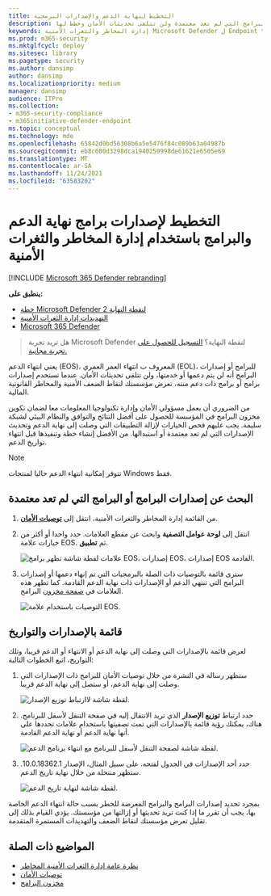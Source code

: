 ```yaml
---
title: التخطيط لنهاية الدعم والإصدارات البرمجية
description: اكتشف إصدارات البرامج والبرامج التي لم تعد معتمدة ولن تتلقى تحديثات الأمان وخطط لها.
keywords: إدارة المخاطر والثغرات الأمنية Microsoft Defender ل Endpoint tvm وتوصية الأمان عبر الإنترنت وتوصية الأمان القابلة للتنفيذ
ms.prod: m365-security
ms.mktglfcycl: deploy
ms.sitesec: library
ms.pagetype: security
ms.author: dansimp
author: dansimp
ms.localizationpriority: medium
manager: dansimp
audience: ITPro
ms.collection:
- m365-security-compliance
- m365initiative-defender-endpoint
ms.topic: conceptual
ms.technology: mde
ms.openlocfilehash: 65842d0bd56308b6a5e5476f84c089b63a04987b
ms.sourcegitcommit: eb8c600d3298dca1940259998de61621e6505e69
ms.translationtype: MT
ms.contentlocale: ar-SA
ms.lasthandoff: 11/24/2021
ms.locfileid: "63583202"
---
```

# <a name="plan-for-end-of-support-software-and-software-versions-with-threat-and-vulnerability-management"></a>التخطيط لإصدارات برامج نهاية الدعم والبرامج باستخدام إدارة المخاطر والثغرات الأمنية

[!INCLUDE [Microsoft 365 Defender rebranding](../../includes/microsoft-defender.md)]

**ينطبق على:**

- [خطة Microsoft Defender لنقطة النهاية 2](https://go.microsoft.com/fwlink/?linkid=2154037)
- [التهديدات إدارة الثغرات الأمنية](next-gen-threat-and-vuln-mgt.md)
- [Microsoft 365 Defender](https://go.microsoft.com/fwlink/?linkid=2118804)

> هل تريد تجربة Microsoft Defender لنقطة النهاية؟ [التسجيل للحصول على تجربة مجانية.](https://signup.microsoft.com/create-account/signup?products=7f379fee-c4f9-4278-b0a1-e4c8c2fcdf7e&ru=https://aka.ms/MDEp2OpenTrial?ocid=docs-wdatp-portaloverview-abovefoldlink)

يعني انتهاء الدعم (EOS)، المعروف ب انتهاء العمر العمري (EOL)، للبرامج أو إصدارات البرامج أنه لن يتم دعمها أو خدمتها، ولن تتلقى تحديثات الأمان. عندما تستخدم إصدارات برامج أو برامج ذات دعم منته، تعرض مؤسستك لنقاط الضعف الأمنية والمخاطر القانونية المالية.

من الضروري أن يعمل مسؤولي الأمان وإدارة تكنولوجيا المعلومات معا لضمان تكوين مخزون البرامج في المؤسسة للحصول على أفضل النتائج والتوافق والنظام البيئي لشبكة سليمة. يجب عليهم فحص الخيارات لإزالة التطبيقات التي وصلت إلى نهاية الدعم وتحديث الإصدارات التي لم تعد معتمدة أو استبدالها. من الأفضل إنشاء خطة وتنفيذها قبل انتهاء تواريخ الدعم.

> [!NOTE]
> تتوفر إمكانية انتهاء الدعم حاليا لمنتجات Windows فقط.

## <a name="find-software-or-software-versions-that-are-no-longer-supported"></a>البحث عن إصدارات البرامج أو البرامج التي لم تعد معتمدة

1. من القائمة إدارة المخاطر والثغرات الأمنية، انتقل إلى [**توصيات الأمان**](tvm-security-recommendation.md).
2. انتقل إلى **لوحة عوامل التصفية** وابحث عن مقطع العلامات. حدد واحدا أو أكثر من خيارات علامة EOS. ثم **تطبيق**.

    ![علامات لقطة شاشة تظهر برامج EOS، إصدارات EOS، إصدارات EOS القادمة.](images/tvm-eos-tag.png)

3. سترى قائمة بالتوصيات ذات الصلة بالبرمجيات التي تم إنهاء دعمها أو إصدارات البرامج التي تنتهي الدعم أو الإصدارات ذات نهاية الدعم القادمة. كما تظهر هذه العلامات في [صفحة مخزون](tvm-software-inventory.md) البرامج.

    ![التوصيات باستخدام علامة EOS.](images/tvm-eos-tags-column.png)

## <a name="list-of-versions-and-dates"></a>قائمة بالإصدارات والتواريخ

لعرض قائمة بالإصدارات التي وصلت إلى نهاية الدعم أو الانتهاء أو الدعم قريبا، وتلك التواريخ، اتبع الخطوات التالية:

1. ستظهر رسالة في النشرة من خلال توصيات الأمان للبرامج ذات الإصدارات التي وصلت إلى نهاية الدعم، أو ستصل إلى نهاية الدعم قريبا.

    ![لقطة شاشة لاارتباط توزيع الإصدار.](images/eos-upcoming-eos.png)

2. حدد ارتباط **توزيع الإصدار** الذي تريد الانتقال إليه في صفحة التنقل لأسفل للبرنامج. هناك، يمكنك رؤية قائمة بالإصدارات التي تمت تصفيتها باستخدام علامات تحددها على أنها نهاية الدعم أو نهاية الدعم القادمة.

    ![لقطة شاشة لصفحة التنقل لأسفل للبرنامج مع انتهاء برنامج الدعم.](images/software-drilldown-eos.png)

3. حدد أحد الإصدارات في الجدول لفتحه. على سبيل المثال، الإصدار 10.0.18362.1. ستظهر منتحلة من خلال نهاية تاريخ الدعم.

    ![لقطة شاشة لنهاية تاريخ الدعم.](images/version-eos-date.png)

بمجرد تحديد إصدارات البرامج والبرامج المعرضة للخطر بسبب حالة انتهاء الدعم الخاصة بها، يجب أن تقرر ما إذا كنت تريد تحديثها أو إزالتها من مؤسستك. يؤدي القيام بذلك إلى تقليل تعرض مؤسستك لنقاط الضعف والتهديدات المستمرة المتقدمة.

## <a name="related-topics"></a>المواضيع ذات الصلة

- [نظرة عامة إدارة الثغرات الأمنية المخاطر](next-gen-threat-and-vuln-mgt.md)
- [توصيات الأمان](tvm-security-recommendation.md)
- [مخزون البرامج](tvm-software-inventory.md)
